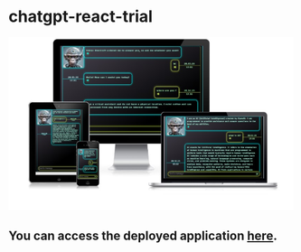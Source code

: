 # chatgpt-react-trial


![](https://github.com/viktor-dimitrov/chatgpt-react-trial/blob/main/vite-project/src/assets/gpt.jpg?raw=true)

## You can access the deployed application [here](https://viktor-dimitrov.github.io/chatgpt-react-trial).